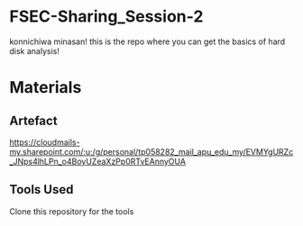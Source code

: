 # FSEC-Sharing_Session-2
konnichiwa minasan! this is the repo where you can get the basics of hard disk analysis!

# Materials
## Artefact 
https://cloudmails-my.sharepoint.com/:u:/g/personal/tp058282_mail_apu_edu_my/EVMYgURZc_JNps4lhLPn_o4BoyUZeaXzPp0RTvEAnnyOUA
## Tools Used
Clone this repository for the tools
